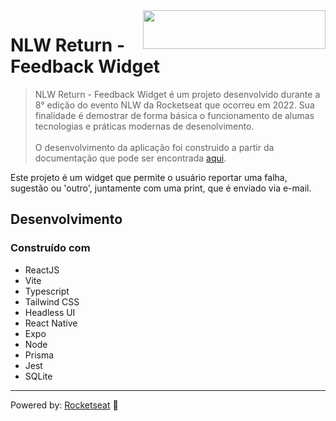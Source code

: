 <img src="https://drive.google.com/uc?export=view&id=130b81-EWL13TDQeape0Bc_npcBy1_Tfz" alt="" width="292.5" height="62" align="right" />

# NLW Return - Feedback Widget

> NLW Return - Feedback Widget é um projeto desenvolvido durante a 8° edição do evento NLW da Rocketseat que ocorreu 
em 2022. Sua finalidade é demostrar de forma básica o funcionamento de alumas tecnologias e práticas modernas de desenolvimento.
> <br/><br> O desenvolvimento da aplicação foi construido a partir da documentação que pode ser encontrada [aqui][].

Este projeto é um widget que permite o usuário reportar uma falha, sugestão ou 'outro', juntamente com  uma print,
que é enviado via e-mail.

## Desenvolvimento

### Construído com

- ReactJS
- Vite
- Typescript
- Tailwind CSS
- Headless UI
- React Native
- Expo
- Node
- Prisma
- Jest
- SQLite

---

Powered by: [Rocketseat][] 🚀

[Rocketseat]: https://www.rocketseat.com.br/
[aqui]: https://www.figma.com/file/Ik6yQwybPoCV4Fd772CXAL/Feedback-Widget-(Community)?node-id=100%3A2114&t=uEwKuwfbj6szbibT-0
